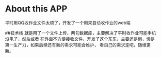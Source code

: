 # About this APP
平时用QQ收作业文件太烦了，开发了一个用来自动收作业的web端

##技术栈 
就是用了一个文件上传，两句数据库，主要解决了平时收作业可能手机没电了，然后或者
在外面不方便接收文件，开发了这个东东，主要还是懒，懒是第一生产力，如果后续还有新的需求可能会维护，
看自己的需求定吧，随缘更新。
